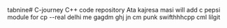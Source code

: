 tabnine# C-journey
C++ code repository
Ata kajresa masi
will add
c pepsi module for cp
--real
delhi me
gagdm
ghj
jn
cm punk
swifthhhcpp
cml
lilgit
